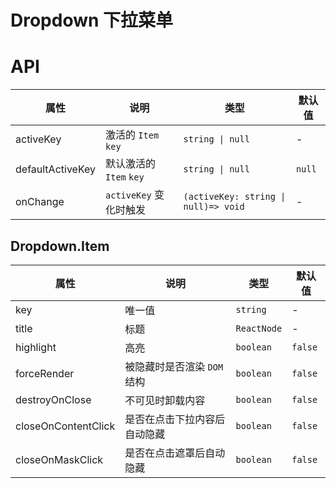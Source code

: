 # Dropdown 下拉菜单

<code src="./demos/demo1.tsx"></code>

# API

| 属性             | 说明                    | 类型                                 | 默认值 |
| ---------------- | ----------------------- | ------------------------------------ | ------ |
| activeKey        | 激活的 `Item` `key`     | `string \| null`                     | -      |
| defaultActiveKey | 默认激活的 `Item` `key` | `string \| null`                     | `null` |
| onChange         | `activeKey` 变化时触发  | `(activeKey: string \| null)=> void` | -      |

## Dropdown.Item

| 属性                | 说明                         | 类型        | 默认值  |
| ------------------- | ---------------------------- | ----------- | ------- |
| key                 | 唯一值                       | `string`    | -       |
| title               | 标题                         | `ReactNode` | -       |
| highlight           | 高亮                         | `boolean`   | `false` |
| forceRender         | 被隐藏时是否渲染 `DOM` 结构  | `boolean`   | `false` |
| destroyOnClose      | 不可见时卸载内容             | `boolean`   | `false` |
| closeOnContentClick | 是否在点击下拉内容后自动隐藏 | `boolean`   | `false` |
| closeOnMaskClick    | 是否在点击遮罩后自动隐藏     | `boolean`   | `false` |
